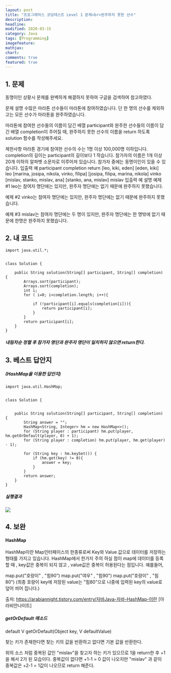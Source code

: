 ```yaml
---
layout: post
title: "프로그래머스 코딩테스트 Level 1 문제<br>완주하지 못한 선수"     
description: 
headline:
modified: 2020-03-15
category: Java
tags: [Programming]
imagefeature:
mathjax:
chart:
comments: true
featured: true
---
```



## 1. 문제

동명이인 상황시 문제를 완벽하게 해결하지 못하여 구글을 검색하여 참고하였다.

문제 설명
수많은 마라톤 선수들이 마라톤에 참여하였습니다. 단 한 명의 선수를 제외하고는 모든 선수가 마라톤을 완주하였습니다.

마라톤에 참여한 선수들의 이름이 담긴 배열 participant와 완주한 선수들의 이름이 담긴 배열 completion이 주어질 때, 완주하지 못한 선수의 이름을 return 하도록 solution 함수를 작성해주세요.

제한사항
마라톤 경기에 참여한 선수의 수는 1명 이상 100,000명 이하입니다.
completion의 길이는 participant의 길이보다 1 작습니다.
참가자의 이름은 1개 이상 20개 이하의 알파벳 소문자로 이루어져 있습니다.
참가자 중에는 동명이인이 있을 수 있습니다.
입출력 예
participant	completion	return
[leo, kiki, eden]	[eden, kiki]	leo
[marina, josipa, nikola, vinko, filipa]	[josipa, filipa, marina, nikola]	vinko
[mislav, stanko, mislav, ana]	[stanko, ana, mislav]	mislav
입출력 예 설명
예제 #1
leo는 참여자 명단에는 있지만, 완주자 명단에는 없기 때문에 완주하지 못했습니다.

예제 #2
vinko는 참여자 명단에는 있지만, 완주자 명단에는 없기 때문에 완주하지 못했습니다.

예제 #3
mislav는 참여자 명단에는 두 명이 있지만, 완주자 명단에는 한 명밖에 없기 때문에 한명은 완주하지 못했습니다.


## 2. 내 코드 

```
import java.util.*;   


class Solution {

    public String solution(String[] participant, String[] completion) {
        Arrays.sort(participant);
        Arrays.sort(completion);
        int i;
        for ( i=0; i<completion.length; i++){

            if (!participant[i].equals(completion[i])){
                return participant[i];
            }
        }
        return participant[i];
    }
}
```
  
##### 내림차순 정렬 후 참가자 명단과 완주자 명단이 일치하지 않으면 return한다.   


  
## 3. 베스트 답안지

##### (HashMap을 이용한 답안지)

```
import java.util.HashMap;   


class Solution {   


    public String solution(String[] participant, String[] completion) {
        String answer = "";
        HashMap<String, Integer> hm = new HashMap<>();
        for (String player : participant) hm.put(player, hm.getOrDefault(player, 0) + 1);
        for (String player : completion) hm.put(player, hm.get(player) - 1);

        for (String key : hm.keySet()) {
            if (hm.get(key) != 0){
                answer = key;
            }
        }
        return answer;
    }
}

```

 
##### 실행결과
<img src="{{ site.url }}/images/Wan1.jpg">  



## 4. 보완

#### HashMap
HashMap이란 Map인터페이스의 한종류로써 Key와 Value 값으로 데이터를 저장하는 형태를 가지고 있습니다.
HashMap에서 한가지 주의 하실 점이 map에 데이터를 등록할 때 , key값은 중복이 되지 않고 , value값은 중복이 허용된다는 점입니다. 예를들어,

map.put("호랑이" , "힘90")
map.put("여우" , "힘90")
map.put("호랑이" , "힘80")
(최종 호랑이 key에 저장된 value는 "힘80"으로 나중에 입력된 key의 value로 덮어 씌어 집니다.)

출처: https://arabiannight.tistory.com/entry/자바Java-자바-HashMap-이란 [아라비안나이트]

##### getOrDefault 매소드

default V getOrDefault(Object key, V defaultValue)

찾는 키가 존재한다면 찾는 키의 값을 반환하고 없다면 기본 값을 반환한다.

위의 소스 처럼 중복된 값인 "mislav"을 찾고자 하는 키가 있으므로 1을 return한 후 +1을 해서 2가 된 모습이다.
중복값이 없다면 +1-1 = 0 값이 나오지만 "mislav" 과 같이 중복값은 +2-1 = 1값이 나오므로 return 해준다.
